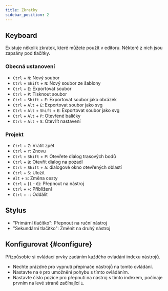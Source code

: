 ```yaml
---
title: Zkratky
sidebar_position: 2
---
```


## Keyboard

Existuje několik zkratek, které můžete použít v editoru.
Některé z nich jsou zapsány pod tlačítky.

### Obecná ustanovení

- `Ctrl` + `N`: Nový soubor
- `Ctrl` + `Shift` + `N`: Nový soubor ze šablony
- `Ctrl` + `E`: Exportovat soubor
- `Ctrl` + `P`: Tisknout soubor
- `Ctrl` + `Shift` + `E`: Exportovat soubor jako obrázek
- `Ctrl` + `Alt` + `E`: Exportovat soubor jako svg
- `Ctrl` + `Alt` + `Shift` + `E`: Exportovat soubor jako svg
- `Ctrl` + `Alt` + `P`: Otevřené balíčky
- `Ctrl` + `Alt` + `S`: Otevřít nastavení

### Projekt

- `Ctrl` + `Z`: Vrátit zpět
- `Ctrl` + `Y`: Znovu
- `Ctrl` + `Shift` + `P`: Otevřete dialog trasových bodů
- `Ctrl` + `B`: Otevřít dialog na pozadí
- `Ctrl` + `Shift` + `A`: dialogové okno otevřených oblastí
- `Ctrl` + `S`: Uložit
- `Alt` + `S`: Změna cesty
- `Ctrl` + (`1` - `0`): Přepnout na nástroj
- `Ctrl` + `+`: Přiblížení
- `Ctrl` + `-`: Oddálit

## Stylus

- "Primární tlačítko": Přepnout na ruční nástroj
- "Sekundární tlačítko": Změnit na druhý nástroj

## Konfigurovat {#configure}

Přizpůsobte si ovládací prvky zadáním každého ovládání indexu nástrojů.

- Nechte prázdné pro vypnutí přepínače nástrojů na tomto ovládání.
- Nastavte na `0` pro umožnění pohybu s tímto ovládáním.
- Nastavte číslo pozice pro přepnutí na nástroj s tímto indexem, počínaje prvním na levé straně začínající `1`.

